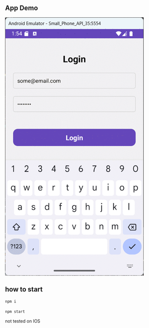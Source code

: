 ## App Demo

![Auth](assets/images/gifdemo.gif)

## how to start

```bash
npm i

npm start
```
not tested on IOS
